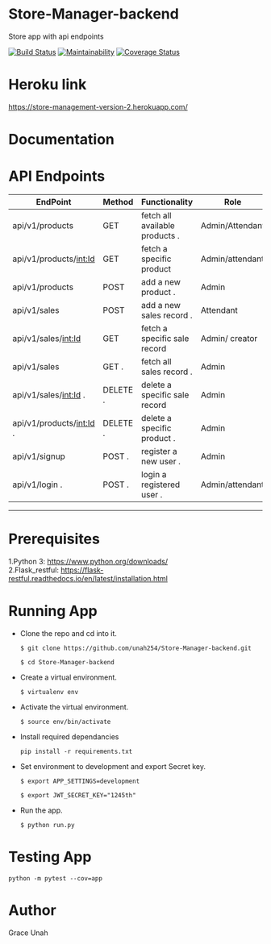# Store-Manager-backend
Store app with api endpoints

[![Build Status](https://travis-ci.org/unah254/Store-Manager-backend.svg?branch=ch-api-v1-161337541)](https://travis-ci.org/unah254/Store-Manager-backend)           [![Maintainability](https://api.codeclimate.com/v1/badges/90d93599d1107b23f1a1/maintainability)](https://codeclimate.com/github/unah254/Store-Manager-backend/maintainability)                                [![Coverage Status](https://coveralls.io/repos/github/unah254/Store-Manager-backend/badge.svg?branch=ch-api-v1-161337541)](https://coveralls.io/github/unah254/Store-Manager-backend?branch=ch-api-v1-161337541)

# Heroku link

https://store-management-version-2.herokuapp.com/

# Documentation


# API Endpoints

| EndPoint                    | Method        | Functionality                 | Role           |
| --------------------------  | --------------|------------------------------ |----------------|
|  api/v1/products            | GET           | fetch all available products .|Admin/Attendant |
| api/v1/products/<int:Id>    | GET           | fetch  a specific product     |Admin/attendant |
| api/v1/products             | POST          | add a new product .           |Admin           |
| api/v1/sales                | POST          | add a new sales record .      |Attendant       |
| api/v1/sales/<int:Id>       | GET           | fetch a specific sale record  |Admin/ creator  |
| api/v1/sales                | GET .         | fetch all sales record .      |Admin           |
| api/v1/sales/<int:Id> .     | DELETE .      | delete a specific sale record |Admin           |
| api/v1/products/<int:Id> .  |DELETE .       | delete a specific product .   |Admin           |
| api/v1/signup               | POST .        | register a new user .         |Admin           |
| api/v1/login .              | POST .        | login a registered user .     |Admin/attendant |
 ----------------------------    ---------------  -----------------------------   ------------
 

# Prerequisites
1.Python 3: https://www.python.org/downloads/                                        
2.Flask_restful: https://flask-restful.readthedocs.io/en/latest/installation.html

# Running App
- Clone the repo and cd into it.

  ```$ git clone https://github.com/unah254/Store-Manager-backend.git```
  
   ```$ cd Store-Manager-backend```

- Create a virtual environment.

  ```$ virtualenv env```

- Activate the virtual environment.

  ```$ source env/bin/activate``` 

- Install required dependancies

  ```pip install -r requirements.txt```
  
- Set environment to development and export Secret key.

   ```$ export APP_SETTINGS=development```
   
    ```$ export JWT_SECRET_KEY="1245th"```

- Run the app.

   ```$ python run.py```

# Testing App

```python -m pytest --cov=app```

# Author
Grace Unah
